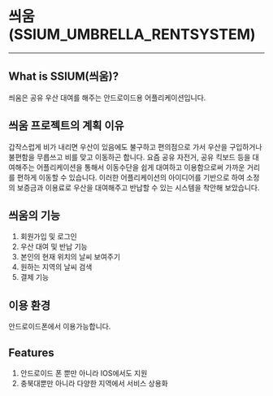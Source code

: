 # 씌움(SSIUM_UMBRELLA_RENTSYSTEM)
--------------------------------
## What is SSIUM(씌움)?
씌움은 공유 우산 대여를 해주는 안드로이드용 어플리케이션입니다.

## 씌움 프로젝트의 계획 이유
갑작스럽게 비가 내리면 우산이 있음에도 불구하고 편의점으로 가서 우산을 구입하거나 불편함을 무릅쓰고 비를 맞고 이동하곤 합니다. 요즘 공유 자전거, 공유 킥보드 등을 대여해주는 어플리케이션을 통해서 이동수단을 쉽게 대여하고 이용함으로써 가까운 거리를 편하게 이동할 수 있습니다. 이러한 어플리케이션의 아이디어를 기반으로 하여 소정의 보증금과 이용료로 우산을 대여해주고 반납할 수 있는 시스템을 착안해 보았습니다.

## 씌움의 기능
 1. 회원가입 및 로그인
 2. 우산 대여 및 반납 기능
 3. 본인의 현재 위치의 날씨 보여주기
 4. 원하는 지역의 날씨 검색
 5. 결제 기능

## 이용 환경
안드로이드폰에서 이용가능합니다.

## Features
1. 안드로이드 폰 뿐만 아니라 IOS에서도 지원
2. 충북대뿐만 아니라 다양한 지역에서 서비스 상용화
